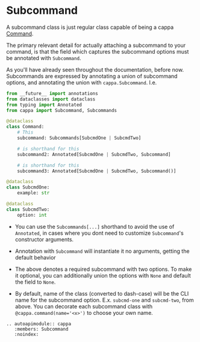 # Subcommand

A subcommand class is just regular class capable of being a cappa
[Command](./command.md).

The primary relevant detail for actually attaching a subcommand to your command,
is that the field which captures the subcommand options must be annotated with
`Subcommand`.

As you'll have already seen throughout the documentation, before now.
Subcommands are expressed by annotating a union of subcommand options, and
annotating the union with `cappa.Subcommand`. I.e.

```python
from __future__ import annotations
from dataclasses import dataclass
from typing import Annotated
from cappa import Subcommand, Subcommands

@dataclass
class Command:
    # This
    subcommand: Subcommands[SubcmdOne | SubcmdTwo]

    # is shorthand for this
    subcommand2: Annotated[SubcmdOne | SubcmdTwo, Subcommand]

    # is shorthand for this
    subcommand3: Annotated[SubcmdOne | SubcmdTwo, Subcommand()]

@dataclass
class SubcmdOne:
    example: str

@dataclass
class SubcmdTwo:
    option: int
```

- You can use the `Subcommands[...]` shorthand to avoid the use of `Annotated`,
  in cases where you dont need to customize `Subcommand`'s constructor
  arguments.

- Annotation with `Subcommand` will instantiate it no arguments, getting the
  default behavior

- The above denotes a required subcommand with two options. To make it optional,
  you can additionally union the options with `None` and default the field to
  `None`.

- By default, name of the class (converted to dash-case) will be the CLI name
  for the subcommand option. E.x. `subcmd-one` and `subcmd-two`, from above. You
  can decorate each subcommand class with `@cappa.command(name='<x>')` to choose
  your own name.

```{eval-rst}
.. autoapimodule:: cappa
   :members: Subcommand
   :noindex:
```
